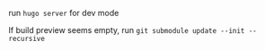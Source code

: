 run `hugo server` for dev mode


If build preview seems empty, run `git submodule update --init --recursive`
